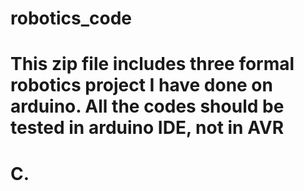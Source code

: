 # robotics_code
# This zip file includes three formal robotics project I have done on arduino. All the codes should be tested in arduino IDE, not in AVR 
# C.
